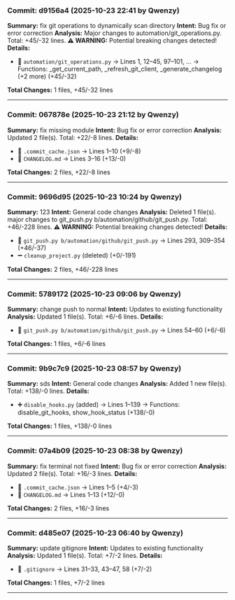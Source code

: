 






### Commit: d9156a4 (2025-10-23 22:41 by Qwenzy)
**Summary:** fix git operations to dynamically scan directory
**Intent:** Bug fix or error correction
**Analysis:** Major changes to automation/git_operations.py. Total: +45/-32 lines.
**⚠️  WARNING:** Potential breaking changes detected!
**Details:**
- 📝 `automation/git_operations.py` → Lines 1, 12–45, 97–101, ... → Functions: _get_current_path, _refresh_git_client, _generate_changelog (+2 more) (+45/-32)

**Total Changes:** 1 files, +45/-32 lines

---

### Commit: 067878e (2025-10-23 21:12 by Qwenzy)
**Summary:** fix missing module
**Intent:** Bug fix or error correction
**Analysis:** Updated 2 file(s). Total: +22/-8 lines.
**Details:**
- 📝 `.commit_cache.json` → Lines 1–10 (+9/-8)
- 📝 `CHANGELOG.md` → Lines 3–16 (+13/-0)

**Total Changes:** 2 files, +22/-8 lines

---
### Commit: 9696d95 (2025-10-23 10:24 by Qwenzy)
**Summary:** 123
**Intent:** General code changes
**Analysis:** Deleted 1 file(s). major changes to git_push.py b/automation/github/git_push.py. Total: +46/-228 lines.
**⚠️  WARNING:** Potential breaking changes detected!
**Details:**
- 📝 `git_push.py b/automation/github/git_push.py` → Lines 293, 309–354 (+46/-37)
- ➖ `cleanup_project.py` (deleted) (+0/-191)

**Total Changes:** 2 files, +46/-228 lines

---
### Commit: 5789172 (2025-10-23 09:06 by Qwenzy)
**Summary:** change push to normal
**Intent:** Updates to existing functionality
**Analysis:** Updated 1 file(s). Total: +6/-6 lines.
**Details:**
- 📝 `git_push.py b/automation/github/git_push.py` → Lines 54–60 (+6/-6)

**Total Changes:** 1 files, +6/-6 lines

---
### Commit: 9b9c7c9 (2025-10-23 08:57 by Qwenzy)
**Summary:** sds
**Intent:** General code changes
**Analysis:** Added 1 new file(s). Total: +138/-0 lines.
**Details:**
- ➕ `disable_hooks.py` (added) → Lines 1–139 → Functions: disable_git_hooks, show_hook_status (+138/-0)

**Total Changes:** 1 files, +138/-0 lines

---
### Commit: 07a4b09 (2025-10-23 08:38 by Qwenzy)
**Summary:** fix terminal not fixed
**Intent:** Bug fix or error correction
**Analysis:** Updated 2 file(s). Total: +16/-3 lines.
**Details:**
- 📝 `.commit_cache.json` → Lines 1–5 (+4/-3)
- 📝 `CHANGELOG.md` → Lines 1–13 (+12/-0)

**Total Changes:** 2 files, +16/-3 lines

---
### Commit: d485e07 (2025-10-23 06:40 by Qwenzy)
**Summary:** update gitignore
**Intent:** Updates to existing functionality
**Analysis:** Updated 1 file(s). Total: +7/-2 lines.
**Details:**
- 📝 `.gitignore` → Lines 31–33, 43–47, 58 (+7/-2)

**Total Changes:** 1 files, +7/-2 lines

---
